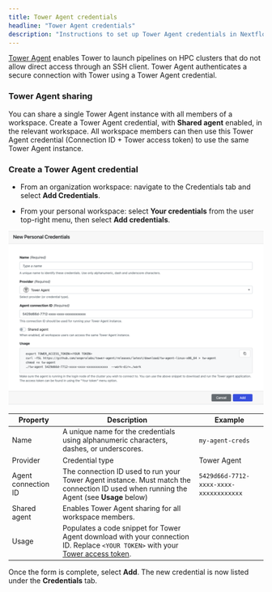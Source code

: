 ```yaml
---
title: Tower Agent credentials
headline: "Tower Agent credentials"
description: "Instructions to set up Tower Agent credentials in Nextflow Tower."
---
```


[Tower Agent](../agent.md) enables Tower to launch pipelines on HPC clusters that do not allow direct access through an SSH client. Tower Agent authenticates a secure connection with Tower using a Tower Agent credential.

### Tower Agent sharing

You can share a single Tower Agent instance with all members of a workspace. Create a Tower Agent credential, with **Shared agent** enabled, in the relevant workspace. All workspace members can then use this Tower Agent credential (Connection ID + Tower access token) to use the same Tower Agent instance.

### Create a Tower Agent credential

- From an organization workspace: navigate to the Credentials tab and select **Add Credentials**.

- From your personal workspace: select **Your credentials** from the user top-right menu, then select **Add credentials**.

![](_images/agent_credential.png)

| Property            | Description                                                                                                                                                       | Example                                |
| ------------------- | ----------------------------------------------------------------------------------------------------------------------------------------------------------------- | -------------------------------------- |
| Name                | A unique name for the credentials using alphanumeric characters, dashes, or underscores.                                                                           | `my-agent-creds`                       |
| Provider            | Credential type                                                                                                                                                   | Tower Agent                            |
| Agent connection ID | The connection ID used to run your Tower Agent instance. Must match the connection ID used when running the Agent (see **Usage** below)                           | `5429d66d-7712-xxxx-xxxx-xxxxxxxxxxxx` |
| Shared agent        | Enables Tower Agent sharing for all workspace members.                                                                                                            |                                        |
| Usage               | Populates a code snippet for Tower Agent download with your connection ID. Replace `<YOUR TOKEN>` with your [Tower access token](../api/overview.md#authentication). |                                        |

Once the form is complete, select **Add**. The new credential is now listed under the **Credentials** tab.
